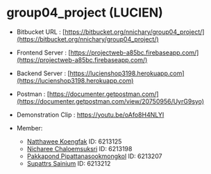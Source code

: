 # group04_project (LUCIEN)

  - Bitbucket URL : [https://bitbucket.org/nnichary/group04_project/](https://bitbucket.org/nnichary/group04_project/)
  - Frontend Server : [https://projectweb-a85bc.firebaseapp.com/](https://projectweb-a85bc.firebaseapp.com/)
  - Backend Server : [https://lucienshop3198.herokuapp.com](https://lucienshop3198.herokuapp.com)
  - Postman : [https://documenter.getpostman.com/](https://documenter.getpostman.com/view/20750956/UyrG9syo)
  - Demonstration Clip : https://youtu.be/oAfo8H4NLYI

  - Member:
    - [Natthawee Koengfak](https://github.com/etnk125) ID: 6213125
    - [Nicharee Chaloemsuksri](https://github.com/nnichar) ID: 6213198
    - [Pakkapond Pipattanasookmongkol](https://github.com/Jaopatk) ID: 6213207
    - [Supattrs Sainium](https://github.com/SupattS) ID: 6213212
